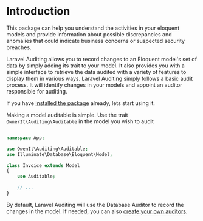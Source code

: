 # Introduction

This package can help you understand the activities in your eloquent models and provide information about possible discrepancies and anomalies that could indicate business concerns or suspected security breaches. 

Laravel Auditing allows you to record changes to an Eloquent model's set of data by simply adding its trait to your model. It also provides you with a simple interface to retrieve the data audited with a variety of features to display them in various ways. Laravel Auditing simply follows a basic audit process. It will identify changes in your models and appoint an auditor responsible for auditing.

If you have [installed the package](/docs/{{version}}/installation) already, lets start using it.

Making a model auditable is simple. Use the trait `OwnerIt\Auditing\Auditable` in the model you wish to audit

```php

namespace App;

use OwenIt\Auditing\Auditable;
use Illuminate\Database\Eloquent\Model;

class Invoice extends Model
{
    use Auditable;

    // ...
}
```

By default, Laravel Auditing will use the Database Auditor to record the changes in the model. If needed, you can also [create your own auditors](/docs/{{version}}/auditors).
